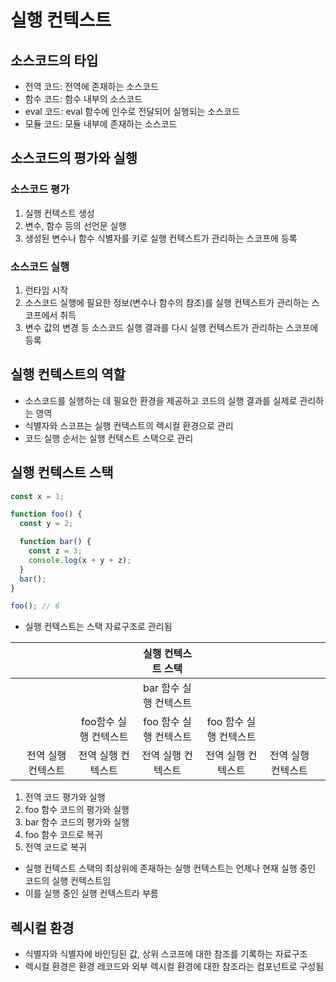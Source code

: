 # 실행 컨텍스트

## 소스코드의 타입

- 전역 코드: 전역에 존재하는 소스코드
- 함수 코드: 함수 내부의 소스코드
- eval 코드: eval 함수에 인수로 전달되어 실행되는 소스코드
- 모듈 코드: 모듈 내부에 존재하는 소스코드

## 소스코드의 평가와 실행

### 소스코드 평가

1. 실행 컨텍스트 생성
2. 변수, 함수 등의 선언문 실행
3. 생성된 변수나 함수 식별자를 키로 실행 컨텍스트가 관리하는 스코프에 등록

### 소스코드 실행

1. 런타임 시작
2. 소스코드 실행에 필요한 정보(변수나 함수의 참조)를 실행 컨텍스트가 관리하는 스코프에서 취득
3. 변수 값의 변경 등 소스코드 실행 결과를 다시 실행 컨텍스트가 관리하는 스코프에 등록

## 실행 컨텍스트의 역할

- 소스코드를 실행하는 데 필요한 환경을 제공하고 코드의 실행 결과를 실제로 관리하는 영역
- 식별자와 스코프는 실행 컨텍스트의 렉시컬 환경으로 관리
- 코드 실행 순서는 실행 컨텍스트 스택으로 관리

## 실행 컨텍스트 스택

```js
const x = 1;

function foo() {
  const y = 2;

  function bar() {
    const z = 3;
    console.log(x + y + z);
  }
  bar();
}

foo(); // 6
```

- 실행 컨텍스트는 스택 자료구조로 관리됨

|     |                    |                       |   실행 컨텍스트 스택   |                        |                    |     |
| :-: | :----------------: | :-------------------: | :--------------------: | :--------------------: | :----------------: | :-: |
|     |                    |                       | bar 함수 실행 컨텍스트 |                        |                    |     |
|     |                    | foo함수 실행 컨텍스트 | foo 함수 실행 컨텍스트 | foo 함수 실행 컨텍스트 |                    |     |
|     | 전역 실행 컨텍스트 |  전역 실행 컨텍스트   |   전역 실행 컨텍스트   |   전역 실행 컨텍스트   | 전역 실행 컨텍스트 |     |

1. 전역 코드 평가와 실행
2. foo 함수 코드의 평가와 실행
3. bar 함수 코드의 평가와 실행
4. foo 함수 코드로 복귀
5. 전역 코드로 복귀

- 실행 컨텍스트 스택의 최상위에 존재하는 실행 컨텍스트는 언제나 현재 실행 중인 코드의 실행 컨텍스트임
- 이를 실행 중인 실행 컨텍스트라 부름

## 렉시컬 환경

- 식별자와 식별자에 바인딩된 값, 상위 스코프에 대한 참조를 기록하는 자료구조
- 렉시컬 환경은 환경 레코드와 외부 렉시컬 환경에 대한 참조라는 컴포넌트로 구성됨
